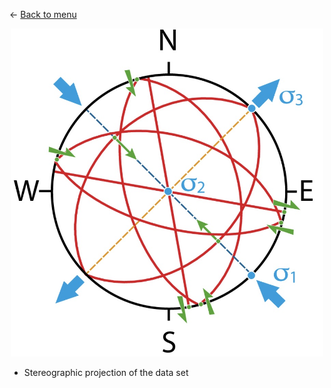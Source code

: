 ← [Back to menu](../main.md)

<p align="center">
    <img src="images/stereographic_projection.jpg" width="500">
</p>

- Stereographic projection of the data set